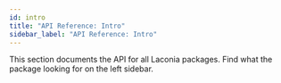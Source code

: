 ```yaml
---
id: intro
title: "API Reference: Intro"
sidebar_label: "API Reference: Intro"
---
```


This section documents the API for all Laconia packages. Find what the package
looking for on the left sidebar.
